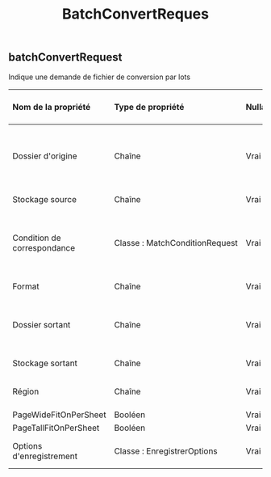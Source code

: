 ﻿---
title: BatchConvertReques
second_title: Aspose.Cells Cloud Documen
type: docs
url: /fr/specification/model/batchconvertrequest/
description: "Aspose.Cells Spécification du modèle cloud : BatchConvertRequest. Gérez sans effort Excel et d'autres feuilles de calcul avec des fonctionnalités telles que l'ouverture, la génération, l'édition, le fractionnement, la fusion, la comparaison et la conversion."
kwords: Excel, Office, feuille de calcul, Cloud REST API, BatchConvertRequest
weight: 50
---
## **batchConvertRequest**

 Indique une demande de fichier de conversion par lots

| Nom de la propriété| Type de propriété| Nullable| Lecture seulement| Valeur par défaut| Description|
|:- |:- |:- |:- |:- |:- |
| Dossier d'origine| Chaîne| Vrai| FAUX|| Le répertoire stocke les fichiers qui doivent être convertis au format.|
| Stockage source| Chaîne| Vrai| FAUX|| Aspose Nom du stockage cloud.|
| Condition de correspondance| Classe : MatchConditionRequest| Vrai| FAUX|| Indique la condition de correspondance qui doit être traitée pour le nom de fichier.|
| Format| Chaîne| Vrai| FAUX|| Format de conversion.|
| Dossier sortant| Chaîne| Vrai| FAUX|| Le répertoire qui stocke les fichiers dont la conversion de format a réussi.|
| Stockage sortant| Chaîne| Vrai| FAUX|| Aspose Nom du stockage cloud.|
| Région| Chaîne| Vrai| FAUX|| Paramètres régionaux du classeur.|
| PageWideFitOnPerSheet| Booléen| Vrai| FAUX|||
| PageTallFitOnPerSheet| Booléen| Vrai| FAUX|||
| Options d'enregistrement| Classe : EnregistrerOptions| Vrai| FAUX|| Indique les options de sauvegarde.|

